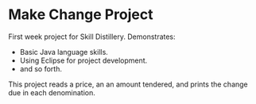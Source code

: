# Make Change Project

First week project for Skill Distillery.
Demonstrates:
* Basic Java language skills.
* Using Eclipse for project development. 
* and so forth.

This project reads a price,  an an amount tendered, and prints the change due in each denomination. 
